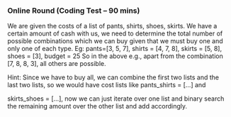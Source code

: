 ### Online Round (Coding Test – 90 mins)

We are given the costs of a list of pants, shirts, shoes, skirts. We have a certain amount of cash with us, we need to determine the total number of possible combinations which we can buy given that we must buy one and only one of each type.
Eg: pants=[3, 5, 7], shirts = [4, 7, 8], 
skirts = [5, 8], shoes = [3], budget = 25
So in the above e.g., apart from the combination [7, 8, 8, 3], all others are possible.

Hint: Since we have to buy all, we can combine the first two lists and the last two lists, so we would have cost lists like pants_shirts = […] and 

skirts_shoes = […], now we can just iterate over one list and binary search the remaining amount over the other list and add accordingly.

